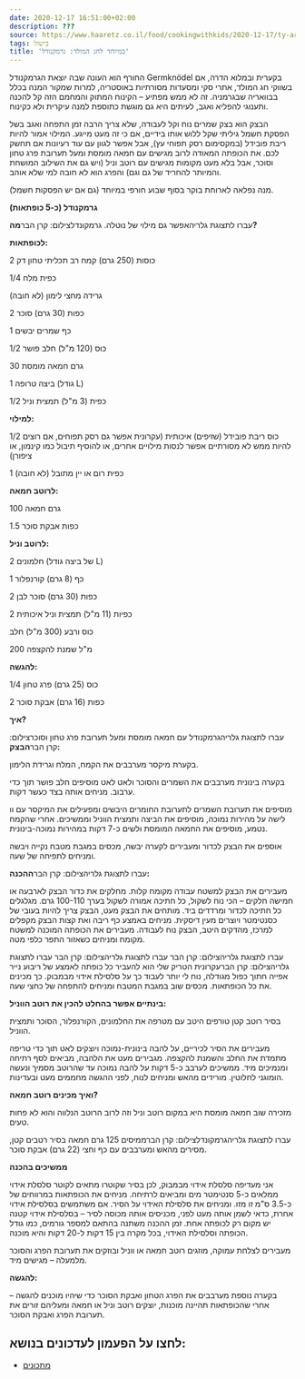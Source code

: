 ```yaml
---
date: 2020-12-17 16:51:00+02:00
description: ???
source: https://www.haaretz.co.il/food/cookingwithkids/2020-12-17/ty-article/0000017f-f8e2-d318-afff-fbe3576e0000
tags: בישול
title: 'במיוחד לחג המולד: גרמקנודל'
---
```


החורף הוא העונה שבה יוצאת הגרמקנודל Germknödel בקערית ובמלוא הדרה, אם בשווקי חג המולד, אתרי סקי ומסעדות מסורתיות באוסטריה, למרות שמקור המנה בכלל בבוואריה שבגרמניה. זה לא ממש מפתיע – הקינוח המתוק והמחמם הזה קל להכנה ותענוגי להפליא ואגב, לעיתים היא גם מוגשת כתוספת למנה עיקרית ולא כקינוח.

הבצק הוא בצק שמרים נוח וקל לעבודה, שלא צריך הרבה זמן התפחה ואגב בשל הפסקת חשמל גיליתי שקל ללוש אותו בידיים, אם כי זה מעט מייגע. המילוי אמור להיות ריבת פובידל (במקסימום רסק תפוחי עץ), אבל אפשר לגוון עם עוד רעיונות אם תחשק לכם. את הכופתה המאודה לרוב מגישים עם חמאה מומסת ומעל תערובת פרג טחון וסוכר, אבל בלא מעט מקומות מגישים עם רוטב וניל (ויש גם את השילוב המושחת והמיותר להחריד של גם וגם) והפרג הוא לא חובה למי שלא אוהב.

מנה נפלאה לארוחת בוקר בסוף שבוע חורפי במיוחד (גם אם יש הפסקות חשמל).

**גרמקנודל (כ-5 כופתאות)**

 עברו לתצוגת גלריהאפשר גם מילוי של נוטלה. גרמקונדלצילום: קרן הבר**מה?**

**לכופתאות:**

2 כוסות (250 גרם) קמח רב תכליתי טחון דק

1/4 כפית מלח

גרידה מחצי לימון (לא חובה)

2 כפות (30 גרם) סוכר

1 כף שמרים יבשים

1/2 כוס (120 מ"ל) חלב פושר

30 גרם חמאה מומסת

1 ביצה טרופה (גודל L)

1/2 כפית (3 מ"ל) תמצית וניל

**למילוי:**

1/2 כוס ריבת פובידל (שזיפים) איכותית (עקרונית אפשר גם רסק תפוחים, אם רוצים להיות ממש לא מסורתיים אפשר לנסות מילויים אחרים, או להוסיף תיבול כמו קינמון, או ציפורן)

1 כפית רום או יין מתובל (לא חובה)

**לרוטב חמאה:**

100 גרם חמאה

1.5 כפות אבקת סוכר

**לרוטב וניל:**

2 חלמונים (של ביצה גודל L)

1 כף (8 גרם) קורנפלור

2 כפות (30 גרם) סוכר לבן

2 כפיות (11 מ"ל) תמצית וניל איכותית

כוס ורבע (300 מ"ל) חלב

200 מ"ל שמנת להקצפה

**להגשה:**

1/4 כוס (25 גרם) פרג טחון

2 כפות (16 גרם) אבקת סוכר

**איך?**

 עברו לתצוגת גלריהגרמקנודל עם חמאה מומסת ומעל תערובת פרג טחון וסוכרצילום: קרן הבר**הבצק:**

בקערת מיקסר מערבבים את הקמח, המלח וגרידת הלימון.

בקערה בינונית מערבבים את השמרים והסוכר ולאט לאט מוסיפים חלב פושר תוך כדי ערבוב. מניחים אותה בצד כעשר דקות.

מוסיפים את תערובת השמרים לתערובת החומרים היבשים ומפעילים את המיקסר עם וו לישה על מהירות נמוכה, מוסיפים את הביצה ותמצית הווניל וממשיכים. אחרי שהקמח נטמע, מוסיפים את החמאה המומסת ולשים כ-7 דקות במהירות נמוכה-בינונית.

אוספים את הבצק לכדור ומעבירים לקערה יבשה, מכסים במגבת מטבח נקייה ויבשה ומניחים לתפיחה של שעה.

 עברו לתצוגת גלריהצילום: קרן הבר**ההכנה:**

מעבירים את הבצק למשטח עבודה מקומח קלות. מחלקים את כדור הבצק לארבעה או חמישה חלקים – הכי נוח לשקול, כל חתיכה אמורה לשקול בערך 100-110 גרם. מגלגלים כל חתיכה לכדור ומרדדים ביד. מותחים את הבצק מעט, הבצק צריך להיות בעובי של כסנטימטר ויוצרים מעין דיסקית. מניחים באמצע כף ריבה ואת קצות הבצק מקפלים למרכז, מהדקים היטב, הבצק נוח לעבודה. מעבירים את הכופתה המוכנה למשטח מקומח ומניחים כשאזור התפר כלפי מטה.

 עברו לתצוגת גלריהצילום: קרן הבר עברו לתצוגת גלריהצילום: קרן הבר עברו לתצוגת גלריהצילום: קרן הברעקרונית הטריק שלי הוא להעביר כל כופתה לאמצע של ריבוע נייר אפייה חתוך כפול מגודלה, נוח לי יותר לעבוד כך על סלסילת אידוי מבמבוק. כך מכינים את כל הכופתאות. מכסים שוב במגבת המטבח ומניחים להתפחה של כחצי שעה.

**בינתיים אפשר בהחלט להכין את רוטב הווניל:**

בסיר רוטב קטן טורפים היטב עם מטרפה את החלמונים, הקורנפלור, הסוכר ותמצית הווניל.

מעבירים את הסיר לכיריים, על להבה בינונית-נמוכה ויוצקים לאט תוך כדי טריפה מתמדת את החלב והשמנת להקצפה. מגבירים מעט את הלהבה, מביאים לסף רתיחה ומנמיכים מיד. ממשיכים לערבב כ-5 דקות על להבה נמוכה עד שהרוטב מסמיך ונעשה הומוגני לחלוטין. מורידים מהאש ומניחים לנוח, לפני ההגשה מחממים מעט ובעדינות.

**ואיך מכינים רוטב חמאה?**

מזכירה שוב חמאה מומסת היא במקום רוטב וניל וזה לרוב הרוטב הנלווה והוא לא פחות טעים.

 עברו לתצוגת גלריהגרמקונדלצילום: קרן הברממיסים 125 גרם חמאה בסיר רטבים קטן, מסירים מהאש ומערבבים עם כף וחצי (22 גרם) אבקת סוכר.

**ממשיכים בהכנה**

אני מעדיפה סלסלת אידוי מבמבוק, לכן בסיר שקוטרו מתאים לקוטר סלסלת אידוי ממלאים כ-5 סנטימטר מים ומביאים לרתיחה. מניחים את הכופתאות במרווחים של כ-3.5 ס"מ זו מזו. ומניחים את סלסילת האידוי על הסיר. אם משתמשים בסלסילת אידוי אחרת, כדאי לשמן אותה מעט לפני, מכניסים אותה מכוסה לסיר – בסלסילת אידוי קטנה יש מקום רק לכופתה אחת. זמן ההכנה משתנה בהתאם למספר גורמים, כמו גודל הכופתה וסלסילת האידוי, בכל מקרה בין 15 דקות ל-20 דקות והיא מוכנה.

מעבירים לצלחת עמוקה, מוזגים רוטב חמאה או ווניל ובוזקים את תערובת הפרג והסוכר מלמעלה – מגישים מיד. 

**להגשה:**

בקערה נוספת מערבבים את הפרג הטחון ואבקת הסוכר כדי שיהיו מוכנים להגשה – אחרי שהכופתאות תהיינה מוכנות, יוצקים רוטב וניל או חמאה ומעליהם זורים את תערובת הפרג ואבקת הסוכר.

לחצו על הפעמון לעדכונים בנושא:
------------------------------

* [מתכונים](/ty-tag/recipes-0000017f-da28-dea8-a77f-de6a4ba50000)